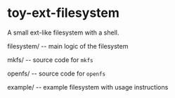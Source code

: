 # toy-ext-filesystem

A small ext-like filesystem with a shell.

filesystem/ -- main logic of the filesystem

mkfs/ -- source code for `mkfs`

openfs/ -- source code for `openfs`

example/ -- example filesystem with usage instructions
